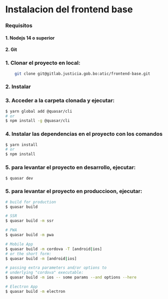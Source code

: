 # Instalacion del frontend base
### Requisitos
#### 1. Nodejs 14 o superior
#### 2. Git

### 1. Clonar el proyecto en local:
```sh
    git clone git@gitlab.justicia.gob.bo:atic/frontend-base.git
```

### 2. Instalar 

### 3. Acceder a la carpeta clonada y ejecutar:

```sh
$ yarn global add @quasar/cli
# or
$ npm install -g @quasar/cli   
```

### 4. Instalar las dependencias en el proyecto con los comandos

```sh
$ yarn install
# or
$ npm install
```


### 5. para levantar el proyecto en desarrollo, ejecutar:

```sh
$ quasar dev
```


### 5. para levantar el proyecto en produccioon, ejecutar:

```sh
# build for production
$ quasar build

# SSR
$ quasar build -m ssr

# PWA
$ quasar build -m pwa

# Mobile App
$ quasar build -m cordova -T [android|ios]
# or the short form:
$ quasar build -m [android|ios]

# passing extra parameters and/or options to
# underlying "cordova" executable:
$ quasar build -m ios -- some params --and options --here

# Electron App
$ quasar build -m electron
```

